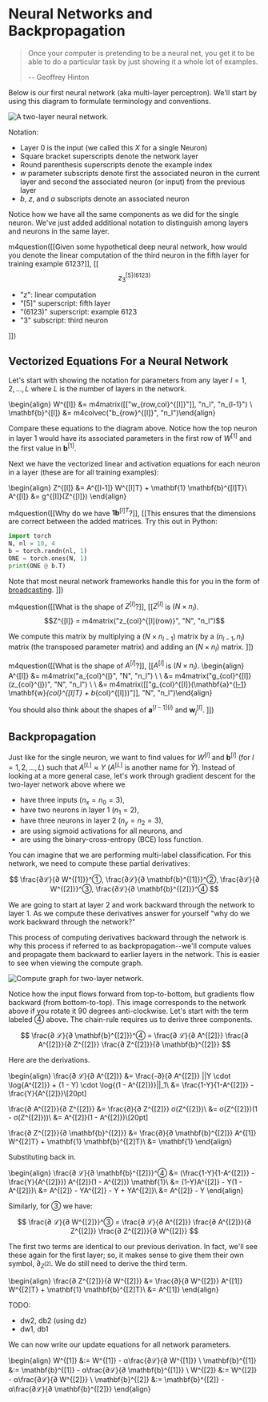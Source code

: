# Neural Networks and Backpropagation

> Once your computer is pretending to be a neural net, you get it to be able to do a particular task by just showing it a whole lot of examples.
>
> -- Geoffrey Hinton


Below is our first neural network (aka multi-layer perceptron). We'll start by using this diagram to formulate terminology and conventions.


![A two-layer neural network.](img/2LayerNetwork.svg)


Notation:

- Layer 0 is the input (we called this $X$ for a single Neuron)
- Square bracket superscripts denote the network layer
- Round parenthesis superscripts denote the example index
- $w$ parameter subscripts denote first the associated neuron in the current layer and second the associated neuron (or input) from the previous layer
- $b$, $z$, and $a$ subscripts denote an associated neuron

Notice how we have all the same components as we did for the single neuron. We've just added additional notation to distinguish among layers and neurons in the same layer.


m4question([[Given some hypothetical deep neural network, how would you denote the linear computation of the third neuron in the fifth layer for training example 6123?]], [[$$z_3^{[5](6123)}$$

- "$z$": linear computation
- "$[5]$" superscript: fifth layer
- "$(6123)$" superscript: example 6123
- "$3$" subscript: third neuron

]])


## Vectorized Equations For a Neural Network

Let's start with showing the notation for parameters from any layer $l = 1, 2, ..., L$ where $L$ is the number of layers in the network.

\begin{align}
W^{[l]} &= m4matrix([["w_{row,col}^{[l]}"]], "n_l", "n_{l-1}") \\
\mathbf{b}^{[l]} &= m4colvec("b_{row}^{[l]}", "n_l")\end{align}

Compare these equations to the diagram above. Notice how the top neuron in layer 1 would have its associated parameters in the first row of $W^{[1]}$ and the first value in $\mathbf{b}^{[1]}$.

Next we have the vectorized linear and activation equations for each neuron in a layer (these are for all training examples):


\begin{align}
Z^{[l]} &= A^{[l-1]} W^{[l]T} + \mathbf{1} \mathbf{b}^{[l]T}\\
A^{[l]} &= g^{[l]}(Z^{[l]})
\end{align}


m4question([[Why do we have $\mathbf{1} \mathbf{b}^{[l]T}$?]], [[This ensures that the dimensions are correct between the added matrices. Try this out in Python:
```python
import torch
N, nl = 10, 4
b = torch.randn(nl, 1)
ONE = torch.ones(N, 1)
print(ONE @ b.T)
```

Note that most neural network frameworks handle this for you in the form of [broadcasting](https://pytorch.org/docs/stable/notes/broadcasting.html).
]])




m4question([[What is the shape of $Z^{[l]}$?]], [[$Z^{[l]}$ is $(N \times n_l)$.
$$Z^{[l]} = m4matrix("z_{col}^{[l](row)}", "N", "n_l")$$

We compute this matrix by multiplying a $(N \times n_{l-1})$ matrix by a $(n_{l-1}, n_l)$ matrix (the transposed parameter matrix) and adding an $(N \times n_l)$ matrix.
]])




m4question([[What is the shape of $A^{[l]}$?]], [[$A^{[l]}$ is $(N \times n_l)$.
\begin{align}
A^{[l]} &= m4matrix("a_{col}^{[l](row)}", "N", "n_l") \\
\\
&= m4matrix("g_{col}^{[l]}(z_{col}^{[l](row)})", "N", "n_l") \\
\\
&= m4matrix([["g_{col}^{[l]}(\mathbf{a}^{[l-1](row)} \mathbf{w}_{col}^{[l]T} + b_{col}^{[l]})"]], "N", "n_l")\end{align}

You should also think about the shapes of $\mathbf{a}^{[l-1](i)}$ and $\mathbf{w}_{j}^{[l]}$.
]])


## Backpropagation

Just like for the single neuron, we want to find values for $W^{[l]}$ and $\mathbf{b}^{[l]}$ (for $l = 1, 2, ..., L$) such that $A^{[L]} \approx Y$ ($A^{[L]}$ is another name for $\hat Y$). Instead of looking at a more general case, let's work through gradient descent for the two-layer network above where we

- have three inputs ($n_x=n_0=3$),
- have two neurons in layer 1 ($n_1=2$),
- have three neurons in layer 2 ($n_y=n_2=3$),
- are using sigmoid activations for all neurons, and
- are using the binary-cross-entropy (BCE) loss function.

<!-- TODO: multi-label in terms. -->

You can imagine that we are performing multi-label classification. For this network, we need to compute these partial derivatives:

$$
\frac{∂ℒ}{∂ W^{[1]}}^①,
\frac{∂ℒ}{∂ \mathbf{b}^{[1]}}^②,
\frac{∂ℒ}{∂ W^{[2]}}^③,
\frac{∂ℒ}{∂ \mathbf{b}^{[2]}}^④
$$

We are going to start at layer 2 and work backward through the network to layer 1. As we compute these derivatives answer for yourself "why do we work backward through the network?"

This process of computing derivatives backward through the network is why this process if referred to as backpropagation--we'll compute values and propagate them backward to earlier layers in the network. This is easier to see when viewing the compute graph.


![Compute graph for two-layer network.](img/ComputeGraph.svg)


Notice how the input flows forward from top-to-bottom, but gradients flow backward (from bottom-to-top). This image corresponds to the network above if you rotate it 90 degrees anti-clockwise. Let's start with the term labeled ④ above. The chain-rule requires us to derive three components.

$$
\frac{∂ ℒ}{∂ \mathbf{b}^{[2]}}^④ = 
	\frac{∂ ℒ}{∂ A^{[2]}}
	\frac{∂ A^{[2]}}{∂ Z^{[2]}}
	\frac{∂ Z^{[2]}}{∂ \mathbf{b}^{[2]}}
$$

Here are the derivations.

\begin{align}
\frac{∂ ℒ}{∂ A^{[2]}} &=
	\frac{-∂}{∂ A^{[2]}} ||Y \cdot \log{A^{[2]}} + (1 - Y) \cdot \log{(1 - A^{[2]})}||_1\\
	&= \frac{1-Y}{1-A^{[2]}} - \frac{Y}{A^{[2]}}\\[20pt]

\frac{∂ A^{[2]}}{∂ Z^{[2]}} &=
	\frac{∂}{∂ Z^{[2]}} σ(Z^{[2]})\\
	&= σ(Z^{[2]})(1 - σ(Z^{[2]}))\\
	&= A^{[2]}(1 - A^{[2]})\\[20pt]

\frac{∂ Z^{[2]}}{∂ \mathbf{b}^{[2]}} &=
	\frac{∂}{∂ \mathbf{b}^{[2]}} A^{[1]} W^{[2]T} + \mathbf{1} \mathbf{b}^{[2]T}\\
	&= \mathbf{1}
\end{align}

Substituting back in.

\begin{align}
\frac{∂ ℒ}{∂ \mathbf{b}^{[2]}}^④ &=
	(\frac{1-Y}{1-A^{[2]}} - \frac{Y}{A^{[2]}})
	A^{[2]}(1 - A^{[2]})
	\mathbf{1}\\
&= (1-Y)A^{[2]} - Y(1 - A^{[2]})\\
&= A^{[2]} - YA^{[2]} - Y + YA^{[2]}\\
&= A^{[2]} - Y
\end{align}


Similarly, for ③ we have:

$$
\frac{∂ ℒ}{∂ W^{[2]}}^③ = 
	\frac{∂ ℒ}{∂ A^{[2]}}
	\frac{∂ A^{[2]}}{∂ Z^{[2]}}
	\frac{∂ Z^{[2]}}{∂ W^{[2]}}
$$

The first two terms are identical to our previous derivation. In fact, we'll see these again for the first layer; so, it makes sense to give them their own symbol, $∂_{Z^{[2]}}$. We do still need to derive the third term.

\begin{align}
\frac{∂ Z^{[2]}}{∂ W^{[2]}} &=
	\frac{∂}{∂ W^{[2]}} A^{[1]} W^{[2]T} + \mathbf{1} \mathbf{b}^{[2]T}\\ 
	&= A^{[1]}
\end{align}

TODO:

- dw2, db2 (using dz)
- dw1, db1


We can now write our update equations for all network parameters.

\begin{align}
W^{[1]}          &:= W^{[1]} - α\frac{∂ℒ}{∂ W^{[1]}} \\
\mathbf{b}^{[1]} &:= \mathbf{b}^{[1]} - α\frac{∂ℒ}{∂ \mathbf{b}^{[1]}} \\
W^{[2]}          &:= W^{[2]} - α\frac{∂ℒ}{∂ W^{[2]}} \\
\mathbf{b}^{[2]} &:= \mathbf{b}^{[2]} - α\frac{∂ℒ}{∂ \mathbf{b}^{[2]}}
\end{align}


<!--
## Input Normalization

I provided *reasonable* ranges for values in the previous code example. For example, temperature values on Earth are typically in the range $[-20, 40]$ °C and illuminance in the range $[0, 1e6]$ Lux.


An NN can work with with values in these ranges, but it makes learning easier when you first scale values into the same range, typically $[-1, 1]$. TODO: why?


## Why "Deep" Neural Networks?

- Universal approximation theorem

## The Role of an Activation Function

- what if we remove activation functions? -> linear model only
- hidden neurons
    + default to relu
    + try/create others to solve/investigate specific issues
- output neurons
    + default to sigmoid for binary classification
    + default to softmax for multi-class classification
    + default to no activation for regression

## Parameter Initialization

TODO: why can we start b at 0 by not \mathbf{w}?

## Vanishing and Exploding Gradients

https://nbviewer.jupyter.org/gist/joshfp/85d96f07aaa5f4d2c9eb47956ccdcc88/lesson2-sgd-in-action.ipynb



Autodiff
- symbolic (apply a sequence of of rules)
- [Numerical differentiation - Wikipedia](https://en.wikipedia.org/wiki/Numerical_differentiation "Numerical differentiation - Wikipedia")
- [Computer algebra - Wikipedia](https://en.wikipedia.org/wiki/Computer_algebra "Computer algebra - Wikipedia")

- dual numbers
- forward mode
- reverse mode
- Wengert list
-->
